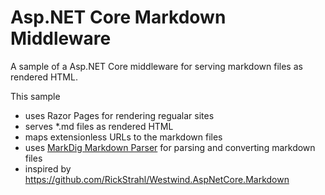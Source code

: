 # Asp.NET Core Markdown Middleware

A sample of a Asp.NET Core middleware for serving markdown files as rendered HTML.

This sample
- uses Razor Pages for rendering regualar sites
- serves *.md files as rendered HTML
- maps extensionless URLs to the markdown files
- uses [MarkDig Markdown Parser](https://github.com/lunet-io/markdig) for parsing and converting markdown files
- inspired by https://github.com/RickStrahl/Westwind.AspNetCore.Markdown
